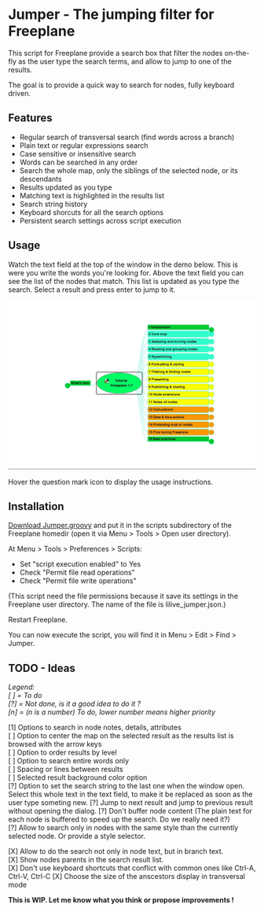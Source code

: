 # Jumper - The jumping filter for Freeplane

This script for Freeplane provide a search box that filter the nodes on-the-fly as the user type the search terms, and allow to jump to one of the results.

The goal is to provide a quick way to search for nodes, fully keyboard driven.

## Features

- Regular search of transversal search (find words across a branch)
- Plain text or regular expressions search
- Case sensitive or insensitive search
- Words can be searched in any order
- Search the whole map, only the siblings of the selected node, or its descendants
- Results updated as you type
- Matching text is highlighted in the results list
- Search string history
- Keyboard shorcuts for all the search options
- Persistent search settings across script execution

## Usage

Watch the text field at the top of the window in the demo below. This is were you write the words you're looking for. Above the text field you can see the list of the nodes that match. This list is updated as you type the search. Select a result and press enter to jump to it.

![demo](demo.gif)

Hover the question mark icon to display the usage instructions.

## Installation

[Download Jumper.groovy](../../releases) and put it in the scripts subdirectory of the Freeplane homedir (open it via Menu > Tools > Open user directory).

At Menu > Tools > Preferences > Scripts:
- Set "script execution enabled" to Yes
- Check "Permit file read operations"
- Check "Permit file write operations"

(This script need the file permissions because it save its settings in the Freeplane user directory. The name of the file is lilive_jumper.json.)

Restart Freeplane.

You can now execute the script, you will find it in Menu > Edit > Find > Jumper.

## TODO - Ideas

*Legend:  
[ ] = To do  
[?] = Not done, is it a good idea to do it ?  
[n] = (n is a number) To do, lower number means higher priority*

[1] Options to search in node notes, details, attributes  
[ ] Option to center the map on the selected result as the results list is browsed with the arrow keys  
[ ] Option to order results by level  
[ ] Option to search entire words only  
[ ] Spacing or lines between results  
[ ] Selected result background color option  
[?] Option to set the search string to the last one when the window open. Select this whole text in the text field, to make it be replaced as soon as the user type someting new.
[?] Jump to next result and jump to previous result without opening the dialog.
[?] Don't buffer node content (The plain text for each node is buffered to speed up the search. Do we really need it?)  
[?] Allow to search only in nodes with the same style than the currently selected node. Or provide a style selector.

[X] Allow to do the search not only in node text, but in branch text.  
[X] Show nodes parents in the search result list.  
[X] Don't use keyboard shortcuts that conflict with common ones like Ctrl-A, Ctrl-V, Ctrl-C
[X] Choose the size of the anscestors display in transversal mode  

**This is WIP. Let me know what you think or propose improvements !**
